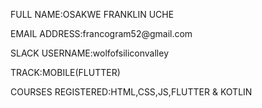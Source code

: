 <html>
<title>My Info</title>

<body>
    <P>FULL NAME:OSAKWE FRANKLIN UCHE</P>
    <P>EMAIL ADDRESS:francogram52@gmail.com</P>
    <p>SLACK USERNAME:wolfofsiliconvalley</p>
    <p>TRACK:MOBILE(FLUTTER)</p>
    <P>COURSES REGISTERED:HTML,CSS,JS,FLUTTER & KOTLIN</P>
</body>

</html>
